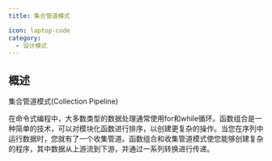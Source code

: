 ```yaml
---
title: 集合管道模式

icon: laptop-code
category:
  - 设计模式
---
```


## 概述
集合管道模式(Collection Pipeline)

在命令式编程中，大多数类型的数据处理通常使用for和while循环。函数组合是一种简单的技术，可以对模块化函数进行排序，以创建更复杂的操作。当您在序列中运行数据时，您就有了一个收集管道。函数组合和收集管道模式使您能够创建复杂的程序，其中数据从上游流到下游，并通过一系列转换进行传递。